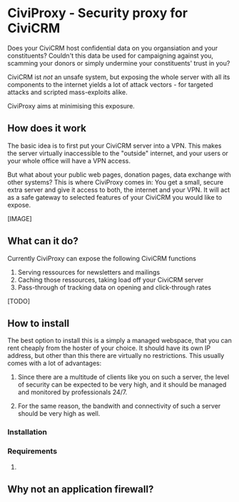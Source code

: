 # CiviProxy - Security proxy for CiviCRM

Does your CiviCRM host confidential data on you organsiation and your constituents? Couldn't this data be used for campaigning against you, scamming your donors or simply undermine your constituents' trust in you?

CiviCRM ist *not* an unsafe system, but exposing the whole server with all its components to the internet yields a lot of attack vectors - for targeted attacks and scripted mass-exploits alike.

CiviProxy aims at minimising this exposure.

## How does it work

The basic idea is to first put your CiviCRM server into a VPN. This makes the server virtually inaccessible to the "outside" internet, and your users or your whole office will have a VPN access. 

But what about your public web pages, donation pages, data exchange with other systems? This is where CiviProxy comes in: You get a small, secure extra server and give it access to both, the internet and your VPN. It will act as a safe gateway to selected features of your CiviCRM you would like to expose.

[IMAGE]


## What can it do?

Currently CiviProxy can expose the following CiviCRM functions

1. Serving ressources for newsletters and mailings
2. Caching those ressources, taking load off your CiviCRM server
3. Pass-through of tracking data on opening and click-through rates

[TODO]



## How to install

The best option to install this is a simply a managed webspace, that you can rent cheaply from the hoster of your choice. It should have its own IP address, but other than this there are virtually no restrictions. This usually comes with a lot of advantages:

 1. Since there are a multitude of clients like you on such a server, the level of security can be expected to be very high, and it should be managed and monitored by professionals 24/7.
 
 2. For the same reason, the bandwith and connectivity of such a server should be very high as well.

### Installation

### Requirements
1. 

## Why not an application firewall?


